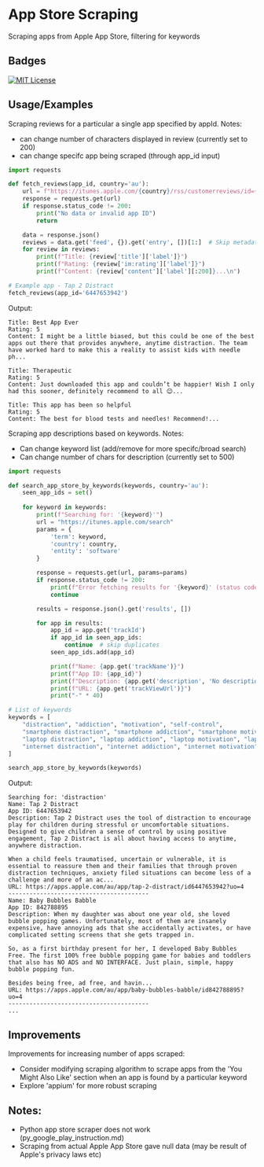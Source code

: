 
# App Store Scraping

Scraping apps from Apple App Store, filtering for keywords


## Badges


[![MIT License](https://img.shields.io/badge/License-MIT-green.svg)](https://choosealicense.com/licenses/mit/)



## Usage/Examples

Scraping reviews for a particular a single app specified by appId.
Notes:
* can change number of characters displayed in review (currently set to 200)
* can change specifc app being scraped (through app_id input)
```python
import requests

def fetch_reviews(app_id, country='au'):
    url = f"https://itunes.apple.com/{country}/rss/customerreviews/id={app_id}/json"
    response = requests.get(url)
    if response.status_code != 200:
        print("No data or invalid app ID")
        return

    data = response.json()
    reviews = data.get('feed', {}).get('entry', [])[1:]  # Skip metadata
    for review in reviews:
        print(f"Title: {review['title']['label']}")
        print(f"Rating: {review['im:rating']['label']}")
        print(f"Content: {review['content']['label'][:200]}...\n")

# Example app - Tap 2 Distract
fetch_reviews(app_id='6447653942')

```
Output:
```
Title: Best App Ever
Rating: 5
Content: I might be a little biased, but this could be one of the best apps out there that provides anywhere, anytime distraction. The team have worked hard to make this a reality to assist kids with needle ph...

Title: Therapeutic
Rating: 5
Content: Just downloaded this app and couldn’t be happier! Wish I only had this sooner, definitely recommend to all 😊...

Title: This app has been so helpful
Rating: 5
Content: The best for blood tests and needles! Recommend!...
```
Scraping app descriptions based on keywords. Notes:
* Can change keyword list (add/remove for more specifc/broad search)
* Can change number of chars for description (currently set to 500)

```python
import requests

def search_app_store_by_keywords(keywords, country='au'):
    seen_app_ids = set()
    
    for keyword in keywords:
        print(f"Searching for: '{keyword}'")
        url = "https://itunes.apple.com/search"
        params = {
            'term': keyword,
            'country': country,
            'entity': 'software'
        }

        response = requests.get(url, params=params)
        if response.status_code != 200:
            print(f"Error fetching results for '{keyword}' (status code: {response.status_code})")
            continue

        results = response.json().get('results', [])

        for app in results:
            app_id = app.get('trackId')
            if app_id in seen_app_ids:
                continue  # skip duplicates
            seen_app_ids.add(app_id)

            print(f"Name: {app.get('trackName')}")
            print(f"App ID: {app_id}")
            print(f"Description: {app.get('description', 'No description')[:500]}...")
            print(f"URL: {app.get('trackViewUrl')}")
            print("-" * 40)

# List of keywords
keywords = [
    "distraction", "addiction", "motivation", "self-control",
    "smartphone distraction", "smartphone addiction", "smartphone motivation", "smartphone self-control",
    "laptop distraction", "laptop addiction", "laptop motivation", "laptop self-control",
    "internet distraction", "internet addiction", "internet motivation", "internet self-control"
]

search_app_store_by_keywords(keywords)
```
Output:
```
Searching for: 'distraction'
Name: Tap 2 Distract
App ID: 6447653942
Description: Tap 2 Distract uses the tool of distraction to encourage play for children during stressful or uncomfortable situations. Designed to give children a sense of control by using positive engagement, Tap 2 Distract is all about having access to anytime, anywhere distraction. 

When a child feels traumatised, uncertain or vulnerable, it is essential to reassure them and their families that through proven distraction techniques, anxiety filed situations can become less of a challenge and more of an ac...
URL: https://apps.apple.com/au/app/tap-2-distract/id6447653942?uo=4
----------------------------------------
Name: Baby Bubbles Babble
App ID: 842788895
Description: When my daughter was about one year old, she loved  bubble popping games. Unfortunately, most of them are insanely expensive, have annoying ads that she accidentally activates, or have complicated setting screens that she gets trapped in.

So, as a first birthday present for her, I developed Baby Bubbles Free. The first 100% free bubble popping game for babies and toddlers that also has NO ADS and NO INTERFACE. Just plain, simple, happy bubble popping fun.

Besides being free, ad free, and havin...
URL: https://apps.apple.com/au/app/baby-bubbles-babble/id842788895?uo=4
----------------------------------------
...
```
## Improvements

Improvements for increasing number of apps scraped:
* Consider modifying scraping algorithm to scrape apps from the 'You Might Also Like' section when an app is found by a particular keyword 
* Explore 'appium' for more robust scraping

## Notes:
* Python app store scraper does not work (py_google_play_instruction.md)
* Scraping from actual Apple App Store gave null data (may be result of Apple's privacy laws etc)   



